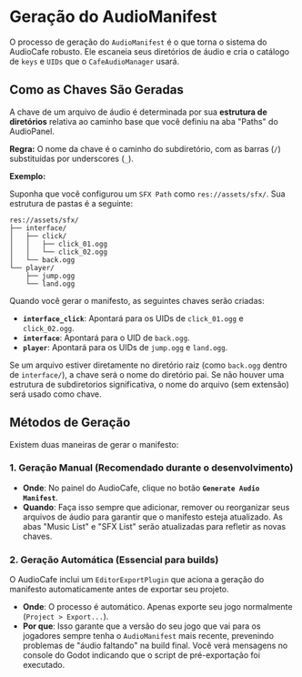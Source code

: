 # Geração do AudioManifest

O processo de geração do `AudioManifest` é o que torna o sistema do AudioCafe robusto. Ele escaneia seus diretórios de áudio e cria o catálogo de `keys` e `UIDs` que o `CafeAudioManager` usará.

## Como as Chaves São Geradas

A chave de um arquivo de áudio é determinada por sua **estrutura de diretórios** relativa ao caminho base que você definiu na aba "Paths" do AudioPanel.

**Regra:** O nome da chave é o caminho do subdiretório, com as barras (`/`) substituídas por underscores (`_`).

**Exemplo:**

Suponha que você configurou um `SFX Path` como `res://assets/sfx/`.
Sua estrutura de pastas é a seguinte:

```
res://assets/sfx/
├── interface/
│   ├── click/
│   │   ├── click_01.ogg
│   │   └── click_02.ogg
│   └── back.ogg
└── player/
    ├── jump.ogg
    └── land.ogg
```

Quando você gerar o manifesto, as seguintes chaves serão criadas:

- **`interface_click`**: Apontará para os UIDs de `click_01.ogg` e `click_02.ogg`.
- **`interface`**: Apontará para o UID de `back.ogg`.
- **`player`**: Apontará para os UIDs de `jump.ogg` e `land.ogg`.

Se um arquivo estiver diretamente no diretório raiz (como `back.ogg` dentro de `interface/`), a chave será o nome do diretório pai. Se não houver uma estrutura de subdiretorios significativa, o nome do arquivo (sem extensão) será usado como chave.

## Métodos de Geração

Existem duas maneiras de gerar o manifesto:

### 1. Geração Manual (Recomendado durante o desenvolvimento)

- **Onde**: No painel do AudioCafe, clique no botão **`Generate Audio Manifest`**.
- **Quando**: Faça isso sempre que adicionar, remover ou reorganizar seus arquivos de áudio para garantir que o manifesto esteja atualizado. As abas "Music List" e "SFX List" serão atualizadas para refletir as novas chaves.

### 2. Geração Automática (Essencial para builds)

O AudioCafe inclui um `EditorExportPlugin` que aciona a geração do manifesto automaticamente antes de exportar seu projeto.

- **Onde**: O processo é automático. Apenas exporte seu jogo normalmente (`Project > Export...`).
- **Por que**: Isso garante que a versão do seu jogo que vai para os jogadores sempre tenha o `AudioManifest` mais recente, prevenindo problemas de "áudio faltando" na build final. Você verá mensagens no console do Godot indicando que o script de pré-exportação foi executado.
